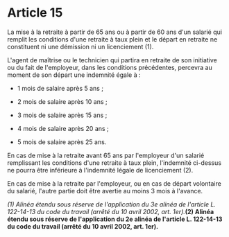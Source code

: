 # Article 15

La mise à la retraite à partir de 65 ans ou à partir de 60 ans d'un salarié qui remplit les conditions d'une retraite à taux plein et le départ en retraite ne constituent ni une démission ni un licenciement (1).

L'agent de maîtrise ou le technicien qui partira en retraite de son initiative ou du fait de l'employeur, dans les conditions précédentes, percevra au moment de son départ une indemnité égale à :

- 1 mois de salaire après 5 ans ;

- 2 mois de salaire après 10 ans ;

- 3 mois de salaire après 15 ans ;

- 4 mois de salaire après 20 ans ;

- 5 mois de salaire après 25 ans.

En cas de mise à la retraite avant 65 ans par l'employeur d'un salarié remplissant les conditions d'une retraite à taux plein, l'indemnité ci-dessus ne pourra être inférieure à l'indemnité légale de licenciement (2).

En cas de mise à la retraite par l'employeur, ou en cas de départ volontaire du salarié, l'autre partie doit être avertie au moins 3 mois à l'avance.

*(1) Alinéa étendu sous réserve de l'application du 3e alinéa de l'article L. 122-14-13 du code du travail (arrêté du 10 avril 2002, art. 1er).***(2) Alinéa étendu sous réserve de l'application du 2e alinéa de l'article L. 122-14-13 du code du travail (arrêté du 10 avril 2002, art. 1er).**
